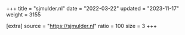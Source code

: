 +++
title = "sjmulder.nl"
date = "2022-03-22"
updated = "2023-11-17"
weight = 3155

[extra]
source = "https://sjmulder.nl"
ratio = 100
size = 3
+++
